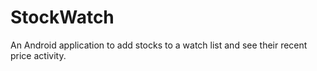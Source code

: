 # StockWatch
An Android application to add stocks to a watch list and see their recent price activity. 
